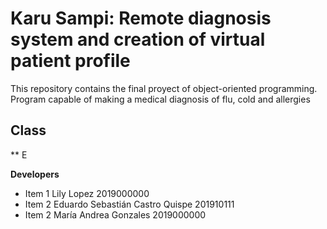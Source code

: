 # Karu Sampi: Remote diagnosis system and creation of virtual patient profile

This repository contains the final proyect of object-oriented programming. Program capable of making a medical diagnosis of flu, cold and allergies

## Class

** E

**Developers**
* Item 1 Lily Lopez 2019000000
* Item 2 Eduardo Sebastián Castro Quispe 201910111
* Item 2 María Andrea Gonzales 2019000000

